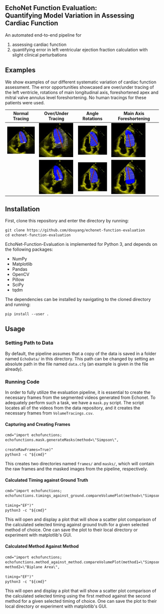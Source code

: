 ## EchoNet Function Evaluation:<br/>Quantifying Model Variation in Assessing Cardiac Function

An automated end-to-end pipeline for  
1) assessing cardiac function
2) quantifying error in left ventricular ejection fraction calculation with slight clinical perturbations


## Examples
We show examples of our different systematic variation of cardiac function assessment. The error opportunities showcased are over/under tracing of the left ventricle, rotations of main longitudinal axis, foreshortened apex and mitral valve annulus level foreshortening. No human tracings for these patients were used.

| Normal Tracing | Over/Under Tracing | Angle Rotations | Main Axis Foreshortening |
|---------------------------------| ----------------------------------   | -------------------------------- | ------------------------------ |
| ![](docs/media/Normal.png) | ![](docs/media/Overtrace.png) | ![](docs/media/PositiveAngle.png) | ![](docs/media/Top.png) |
|                                              | ![](docs/media/Undertrace.png) | ![](docs/media/NegativeAngle.png) | ![](docs/media/Bottom.png) |


## Installation
First, clone this repository and enter the directory by running:
```
git clone https://github.com/douyang/echonet-function-evaluation
cd echonet-function-evaluation
```

EchoNet-Function-Evaluation is implemented for Python 3, and depends on the following packages:
* NumPy
* Matplotlib
* Pandas
* OpenCV
* Pillow
* SciPy
* tqdm

The dependencies can be installed by navigating to the cloned directory and running:
```
pip install --user .
```

## Usage
### Setting Path to Data
By default, the pipeline assumes that a copy of the data is saved in a folder named ```EchoData/``` in this directory. This path can be changed by setting an absolute path in the file named ```data.cfg``` (an example is given in the file already).

### Running Code
In order to fully utilize the evaluation pipeline, it is essential to create the necessary frames from the segmented videos generated from Echonet. To adequately perform such a task, we have a ```mask.py``` script. The script locates all of the videos from the data repository, and it creates the necessary frames from ```VolumeTracings.csv```.

#### Capturing and Creating Frames
```
cmd="import echofunctions; echofunctions.mask.generateMasks(method=\"Simpson\",
                                                      createRawFrames=True)"
python3 -c "${cmd}"
```

This creates two directories named ```frames/``` and ```masks/```, which will contain the raw frames and the masked images from the pipeline, respectively.

#### Calculated Timing against Ground Truth
```
cmd="import echofunctions; echofunctions.timings_against_ground.compareVolumePlot(method=\"Simpson\",
                                                                                    timing="EF")"
python3 -c "${cmd}"
```
This will open and display a plot that will show a scatter plot comparison of the calculated selected timing against ground truth for a given selected method of choice. One can save the plot to their local directory or experiment with matplotlib's GUI.

#### Calculated Method Against Method
```
cmd="import echofunctions; echofunctions.method_against_method.compareVolumePlot(method1=\"Simpson\", method2=\"Biplane Area\",
                                                                                 timing="EF")"
python3 -c "${cmd}"
```
This will open and display a plot that will show a scatter plot comparison of the calculated selected timing using the first method against the second method for a given selected timing of choice. One can save the plot to their local directory or experiment with matplotlib's GUI.
